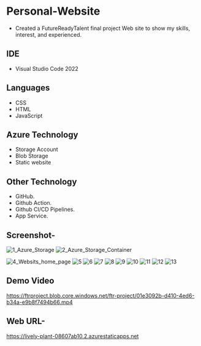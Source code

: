 # Personal-Website
- Created a FutureReadyTalent final project Web site to show my skills, interest, and experienced.

## IDE 
- Visual Studio Code 2022

## Languages
- CSS
- HTML
- JavaScript

## Azure Technology 
- Storage Account
- Blob Storage
- Static website

## Other Technology
- GitHub.
- Github Action.
- Github CI/CD Pipelines.
- App Service.


## Screenshot-

![1_Azure_Storage](https://github.com/RehanShab/FRT-Final-Project/assets/121599984/f2078abe-ed88-40f1-9b13-9e08ea471bec)
![2_Azure_Storage_Container](https://github.com/RehanShab/FRT-Final-Project/assets/121599984/223311d3-bae8-4497-9704-8cffc442dc1e)

![4_Websits_home_page](https://github.com/RehanShab/FRT-Final-Project/assets/121599984/31fe1ef4-7ca8-4780-9d36-dee63499ae86)
![5](https://github.com/RehanShab/FRT-Final-Project/assets/121599984/d71dfa82-ff8a-4db9-9115-dc572bd0ed8a)
![6](https://github.com/RehanShab/FRT-Final-Project/assets/121599984/9b73585e-d5d9-4c63-bc34-bd86bc6be67e)
![7](https://github.com/RehanShab/FRT-Final-Project/assets/121599984/3026b67a-a58b-4023-abd0-8e391854dfcb)
![8](https://github.com/RehanShab/FRT-Final-Project/assets/121599984/2cb94e50-a181-440d-8372-479b40fcd0d7)
![9](https://github.com/RehanShab/FRT-Final-Project/assets/121599984/8ac47cf2-3ddb-4219-813a-5d15ebba2a69)
![10](https://github.com/RehanShab/FRT-Final-Project/assets/121599984/4a71baac-7ec6-4644-b9f5-d1c0fd8522b6)
![11](https://github.com/RehanShab/FRT-Final-Project/assets/121599984/1f17d1bd-5a33-4401-990c-6ca04387c555)
![12](https://github.com/RehanShab/FRT-Final-Project/assets/121599984/54fe9456-74ab-4eba-9a14-f7c79a07c890)
![13](https://github.com/RehanShab/FRT-Final-Project/assets/121599984/112aac5a-7659-42c5-9d46-431ea9e009f3)


## Demo Video
https://ftrproject.blob.core.windows.net/ftr-project/01e3092b-d410-4ed6-b34a-e9b8f7494b66.mp4

## Web URL-
https://lively-plant-08607ab10.2.azurestaticapps.net


